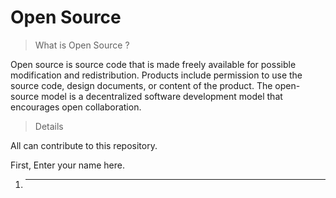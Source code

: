 # Open Source

> What is Open Source ?

Open source is source code that is made freely available for possible modification and redistribution. Products include permission to use the source code, design documents, or content of the product. The open-source model is a decentralized software development model that encourages open collaboration.

> Details

All can contribute to this repository.

First, Enter your name here.


1. _ _ _ _ _ _ _ _ _
